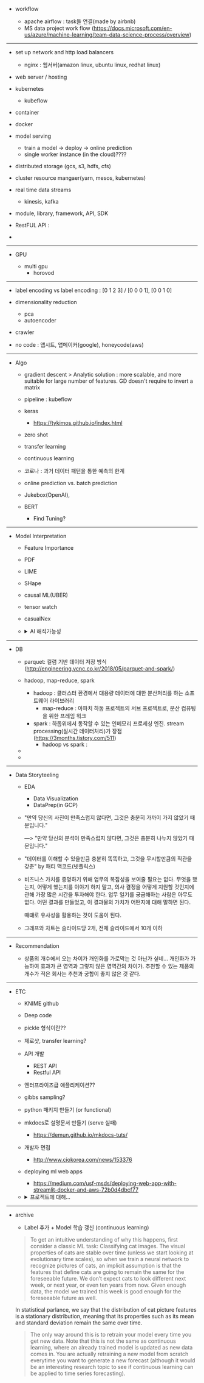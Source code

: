 - workflow

  - apache airflow : task들 연결(made by airbnb)
  - MS data project work flow (https://docs.microsoft.com/en-us/azure/machine-learning/team-data-science-process/overview)
  
------------------------------------------------------------------------------------------------------------
- set up network and http load balancers
  - nginx : 웹서버(amazon linux, ubuntu linux, redhat linux)

- web server / hosting

- kubernetes
  - kubeflow

- container
- docker

- model serving 
  - train a model -> deploy -> online prediction
  - single worker instance (in the cloud)????

- distributed storage (gcs, s3, hdfs, cfs)

- cluster resource mangaer(yarn, mesos, kubernetes)

- real time data streams
  - kinesis, kafka

- module, library, framework, API, SDK

- RestFUL API : 

-
  

 ------------------------------------------------------------------------------------------------------------
- GPU

  - multi gpu
    - horovod
    
------------------------------------------------------
- label encoding vs label encoding : [0 1 2 3] / [0 0 0 1], [0 0 1 0]
  
- dimensionality reduction 
  - pca
  - autoencoder

- crawler 

- no code : 앱시트, 앱메이커(google), honeycode(aws)


------------------------------------------------------
- Algo

  - gradient descent > Analytic solution : more scalable, and more suitable for large number of features.
    GD doesn't require to invert a matrix
  
  - pipeline : kubeflow
  
  - keras
    - https://tykimos.github.io/index.html
    
  - zero shot
  
  - transfer learning
  
  - continuous learning
  
  - 코로나 : 과거 데이터 패턴을 통한 예측의 한계
  
  - online prediction vs. batch prediction 
  
  - Jukebox(OpenAI), 
  
  - BERT
    - Find Tuning?
  
------------------------------------------------------
- Model Interpretation

  - Feature Importance <br>
  - PDF 
  - LIME
  - SHape
  - causal ML(UBER)
  - tensor watch
  - casualNex
  
  - <details><summary> AI 해석가능성 </summary>
    <p>
      AI가 태동하던 시절, 컴퓨터 과학자들은 컴퓨터에 사람의 정신을 일부나마 재현하려 시도했다. 
      공상과학 소설이나 영화에 나오는 지능을 구현하려 시도한 것이다. 즉, 인간처럼 생각하는 기계를 말하는 것이다. 
      이런 종류의 지능(인텔리전스)을 ‘인텔리저빌리티(Intelligibility)’로 부른다.

      한편 인텔리저빌리티를 갖춘 컴퓨터를 사용하면, 역으로 인간의 추론, 학습, 인식, 기타 정신적 행동 방식을 탐구할 수도 
      있을 것으로 기대됐다.초기 인텔리저빌리티 연구들은 실제 세상과 (인지 과학의 영역인) 정신의 일부를 컴퓨터에 
      모델링하는 것에 초점을 맞췄다. 무려 60년 전에 이런 실험을 했다는 사실이 무척 놀랍다.


      초기 인텔리전스 모델들은 연역적 추론(deductive reasoning)에 초점을 맞췄다. 
      가장 잘 알려진 이런 종류의 초기 AI 프로그램 중 하나는 인간의 문제 해결 능력을 흉내내기 위해 1956년 만든 
      ‘논리 이론가(Logic Theorist)’이다. ‘논리 이론가’는 수학 이론(Principia Mathematica) 2장의 첫 52개 정리(Theorem) 
      가운데 38개를 증명했으며, 한 가지 정리를 발전시켰다. ‘논리 이론가’는 머신이 (당시 기준으로) 지능과 창조력이 요구되는 것으로 
      간주되었던 작업을 처리할 수 있다는 점을 사상 처음 증명해 보였다. 곧이어 과학자들은 다른 종류의 사고, 
      귀납적 추론(inductive reasoning)을 연구하기 시작했다. 
      데이터를 조사, 이를 설명할 가설을 도출하려 시도할 때 귀납적 추론이 사용되곤 한다. 
      과학자들은 귀납적 추론을 연구하기 위해 NASA 연구소 과학자들의 유기 화학에 대한 지식을 이용, 
      이들이 유기 분자를 파악하도록 도움을 주는 인지 모델을 만들었다. 
      이 덴드랄(Dendral) 프로그램은 인공지능의 두 번째 특징적 기능인 인스트루멘탈리티(Instrumentality)를 처음으로 실례로 보여줬다. 
      인스트루멘탈리티는 (이 경우에는 분자 파악인) 귀납적 추론 작업을 수행할 수 있는 기법이나 알고리즘이다.

      덴드랄은 초기 지식 기반(the first knowledge base)을 포함하고 있다는 점에서 독특했다. 
      초기 지식 기반이란 과학자들이 인지 모델과 함께 사용하기 위한 목적에서 지식을 캡처한 이프/덴 규칙 세트를 말한다. 
      이후 이런 형태의 지식을 ‘전문가 시스템’(expert system)이라고 부르게 됐다. 단일 프로그램에서 이 두 종류의 지능을 
      모두 사용할 수 있도록 함으로써 ‘특정 과학자를 다른 과학자보다 더 낫게 만드는 것은 무엇일까? 인지 능력이 더 뛰어나서일까? 
      아니면 지식이 더 많아서일까?’라는 질문을 물을 수 있었다. 1960년대 말에 이런 질문에 대한 답이 명확해졌다. 
      전문가들로부터 획득한 지식의 양과 질이 댄드랄의 성능을 결정했었다. 인지 모델은 댄드랄의 성능과 일부 관련을 가질 뿐이었다.
      이를 깨닫게 된 것이 AI 공동체에 패러다임 변화를 가져왔다. ‘지식’이 전문가 시스템을 사용해 인간의 특정 전문 분야를 
      모델화하는 방법적 원칙으로 부상했다. 이렇게 만든 전문가 시스템은 인간 의사 결정자 한 명의 능력을 능가하는 경우가 많았다. 
      이런 놀라운 성공이 정보(첩보) 분야, 군, 산업, 투자자, 대중지 분야에서 전문가 시스템에 대한 큰 관심을 촉발했다. 
      전문가 시스템이 상업적으로 성공을 거두면서, 연구원들은 이런 시스템을 모델링하고 여러 문제 영역에서 더 유연하게 활용할 수 
      있도록 만드는 기법들로 시선을 돌렸다. 이 기간, AI 분야는 객체 지향형 디자인과 계층 온톨로지(Hierarchical ontologies)를 개발했고,
      다른 컴퓨터 관련 공동체에서 이를 도입했다. 현재 이 계층 온톨리지는 최근 몇 년 동안 다시 부상을 하면서 지식 그래프의 중심이 되었다.

      이 때 연구원들은 ‘1차 술어 논리(First order predicate logic)’라는 지식 개념에 초점을 맞추었고,
      이를 통해 자동으로 학습할 수 있는 시스템을 발견했다. 이는 스스로 추가 데이터를 토대로 성능을 향상시키는 규칙을 
      생성 및 재생성 할 수 있는 시스템이다. 덴드랄을 수정, 실험에서 얻은 경험적 데이터를 토대로 질량 분석 규칙을 학습할 수 있는 
      기능을 부여했다. 이런 전문가 시스템은 훌륭했지만 한계도 존재했다. 통상 특정 문제 영역에만 국한되는 문제가 있었고, 
      다른 여러 가능한 대안들을 구별하지 못했다. 또 구조나 통계적 상관관계에 대한 지식을 사용하지 못했다. 
      연구원들은 이런 문제들 가운데 일부를 극복하기 위해, 특정 팩트가 ‘참’일 확률을 알려주는 수치(값)인 
      시-에프(Certainty factor, 확신도)를 추가했다. 연구원들이 시-에프를 통계 모델로 구현할 수 있다는 사실을 발견하면서 
      두 번째 패러다임 변화가 발생했다. 통계와 베이즈 추론(Bayesian inference)을 사용, 
      경험적 데이터에서 도메인(특정 영역) 전문성을 모델링할 수 있었다. 이 시점부터 AI에서 머신러닝(ML)의 비중이 커지기 시작했다. 
      그러나 문제점이 있었다. 랜덤 포레스트와 뉴럴 네트워크, GBT(Gradient Boosted Trees) 같은 ML기법들은 정확한 결과를 생성하지만, 
      불가해한 블랙박스를 닮은 특성을 보인다. ‘인텔리저블’ 아웃풋이 없다면, ML모델은 몇몇 측면에서 기존 모델보다 유용하지 못하다. 
      예를 들어, 전통적인 AI 모델의 경우 관련 분야 종사자들이 다음과 같은 질문을 물을 수 있다.

      모델이 실수를 한 이유는 무엇이었을까?
      모델이 편향되어 있는가?
      규제 컴플라이언스를 증명할 수 있는가?
      모델이 도메인 전문가의 의견과 불일치하는 이유는 무엇인가?

      이렇게 해석가능성이 미흡한 문제는 트레이닝에도 영향을 줬다. 모델에 문제가 있지만 이유를 설명할 수 없을 때 수정이 훨씬 더 어려워진다.
      더 많은 표본(예)을 추가할까? 어떤 표본(예)? 잠정적으로 단순하게 절충할 수 있기는 하다. 
      덜 정확한 예측을 받아들이는 것을 예로 들 수 있다. 그렇지만 ML모델을 설명하는 능력이 AI와 관련해 앞으로 
      달성해야 할 중요한 중간 목표 중 하나로 부상했다. 역사는 반복된다. 초기 AI 연구는 오늘날처럼 사람의 추론 능력 인지 모델 모델링에 
      초점을 맞췄었다. 초기 AI 연구원들이 직면했던 3가지 문제(지식, 설명, 유연성)는 지금도 머신러닝 시스템에 대한 담론의 중심으로 남아있다.
      지식은 이제 데이터의 형태를 갖고 있으며, 뉴럴 네트워크의 취약성으로 인해 유연성(적응성)이 요구되고 있다. 
      데이터에 조금 문제가 있을 때 아주 다른 결과가 생성될 수 있기 때문이다. 
      설명 가능성(Explainability) 또한 우선순위 중 하나로 부상했다. 이제 기계가 어떻게 생각하는지 물어야 하는 것이다. 
      인간의 생각 방식을 복제하려 했던 60년 전을 떠올리면 꽤나 아이러니한 변화다.

    </p>
    </details>

------------------------------------------------------  
- DB

  - parquet: 컬럼 기반 데이터 저장 방식
  (http://engineering.vcnc.co.kr/2018/05/parquet-and-spark/)
  
  - hadoop, map-reduce, spark
    - hadoop : 클러스터 환경에서 대용량 데이터에 대한 분산처리를 하는 소프트웨어 라이브러리
      - map-reduce : 아파치 하둡 프로젝트의 서브 프로젝트로, 분산 컴퓨팅을 위한 프레임 워크
    - spark : 하둡위에서 동작할 수 있는 인메모리 프로세싱 엔진. stream processing(실시간 데이터처리)가 장점
    (https://3months.tistory.com/511)
      - hadoop vs spark : 
    
  - 
  - 
  
------------------------------------------------------
- Data Storyteeling

  - EDA
    - Data Visualization
    - DataPrep(in GCP)
  
  - "만약 당신의 사진이 만족스럽지 않다면, 그것은 충분히 가까이 가지 않았기 때문입니다." 
  
    —> "만약 당신의 분석이 만족스럽지 않다면, 그것은 충분히 나누지 않았기 때문입니다."

  - "데이터를 이해할 수 있을만큼 충분히 똑똑하고, 그것을 무시할만큼의 직관을 갖춘" by 패티 맥코드(넷플릭스)

  - 비즈니스 가치를 증명하기 위해 업무의 복잡성을 보여줄 필요는 없다. 무엇을 했는지, 어떻게 했는지를 이야기 하지 말고,
    의사 결정을 어떻게 지원할 것인지에 관해 가장 많은 시간을 투자해야 한다. 업무 일기를 궁금해하는 사람은 아무도 없다. 
    어떤 결과를 만들었고, 이 결과물의 가치가 어떤지에 대해 말하면 된다.
    
    때떄로 유사성을 활용하는 것이 도움이 된다.
    
  - 그래프와 차트는 슬라이드당 2개, 전체 슬라이드에서 10개 이하
  
------------------------------------------------------
- Recommendation

  - 상품의 개수에서 오는 차이가 개인화를 가로막는 것 아닌가 싶네...
    개인화가 가능하여 효과가 큰 영역과 그렇지 않은 영역간의 차이가.
    추천할 수 있는 제품의 개수가 적은 회사는 추천과 궁합이 좋지 않은 것 같다.
 
------------------------------------------------------  
- ETC

  - KNIME github
  - Deep code
  - pickle 형식이란??
  - 제로샷, transfer learning?
  - API 개발
    - REST API
    - Restful API 
  - 엔터프라이즈급 애플리케이션??
  - gibbs sampling?
  - python 패키지 만들기 (or functional)
  - mkdocs로 설명문서 만들기 (serve 실패)
    - https://demun.github.io/mkdocs-tuts/
  - 개발자 면접
    - http://www.ciokorea.com/news/153376
  - deploying ml web apps
    - https://medium.com/usf-msds/deploying-web-app-with-streamlit-docker-and-aws-72b0d4dbcf77
    
  - <details><summary> 프로젝트에 대해... </summary>
    <p>
    착각 : ‘프로젝트 목적지’에 대해 다들 알고 있다 경주를 완주하려면 결승점이 어딘지 아는 것이 필수적일 것이다. 
    그러나, 프로젝트 관리자들이 완료가 어떤 모습일지 분명히 설명하지 못하는 경우가 많다고 전문가들을 지적했다.

    앨먼은 “관련자들이 ‘완료’의 구체적인 모습에 대해 알고 있는가? PM들이 이런 근본적인 질문을 놓치는 경우가 많다”라고 지적했다.

    케어머지(Caremerge) 제품 담당 부사장 킴 케슬러 역시 같은 생각이다. “프로젝트 관리자들은 ‘다들 임무의 목표를 알고 있다’고 
    착각하는데 아무도 모를 때가 많다. 다들 알고 있는 것은 각자 생각 속의 목표일 뿐이다. 이해관계자의 생각에 구체적인 정의를 내려 
    생각이 서로 일치하게 만드는 것이 프로젝트 관리자의 역할이다. 그렇게 하지 않으면 각자 이런 저런 가정 하에 작업하게 된다”라고 
    그는 말했다.

    사게자(Saggezza) 고객 서비스 관리자 베스 스쿠더는 “사람들은 정확한 범위를 모른 채 날짜나 목표를 정하게 정하는 모습이 흔하다. 
    프로젝트는 아직 규정되지 않았을 수도 있는데 누군가는 ‘4월 1일까지 끝내야 한다’는 식으로 말하는 것이다”라고 말했다.
    </p>
    </details>
    
------------------------------------------------------
- archive

  - Label 추가 + Model 학습 갱신 (continuous learning) <br>
  
  > To get an intuitive understanding of why this happens, first consider a classic ML task: Classifying cat images. 
  The visual properties of cats are stable over time (unless we start looking at evolutionary time scales),
  so when we train a neural network to recognize pictures of cats, an implicit assumption is that the features 
  that define cats are going to remain the same for the foreseeable future. We don’t expect cats to look different next week,
  or next year, or even ten years from now. Given enough data, the model we trained this week is good enough for the foreseeable
  future as well.
  
  In statistical parlance, we say that the distribution of cat picture features is a stationary distribution,
  meaning that its properties such as its mean and standard deviation remain the same over time.
    
  > The only way around this is to retrain your model every time you get new data. 
  Note that this is not the same as continuous learning, where an already trained model is updated as new data comes in.
  You are actually retraining a new model from scratch everytime you want to generate a new forecast
  (although it would be an interesting research topic to see if continuous learning can be applied to time series forecasting).
    
